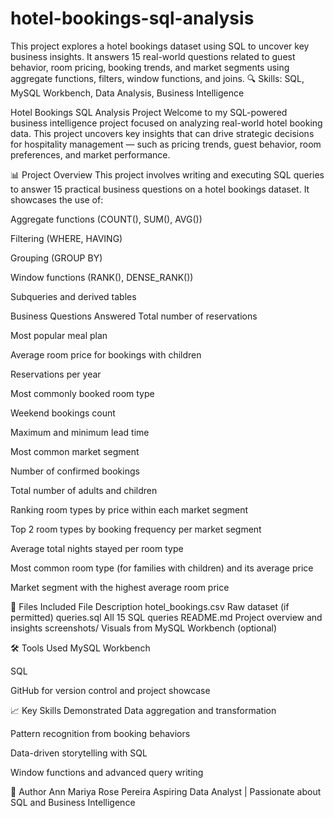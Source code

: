 # hotel-bookings-sql-analysis
This project explores a hotel bookings dataset using SQL to uncover key business insights. It answers 15 real-world questions related to guest behavior, room pricing, booking trends, and market segments using aggregate functions, filters, window functions, and joins.  🔍 Skills: SQL, MySQL Workbench, Data Analysis, Business Intelligence

Hotel Bookings SQL Analysis Project
Welcome to my SQL-powered business intelligence project focused on analyzing real-world hotel booking data. This project uncovers key insights that can drive strategic decisions for hospitality management — such as pricing trends, guest behavior, room preferences, and market performance.

📊 Project Overview
This project involves writing and executing SQL queries to answer 15 practical business questions on a hotel bookings dataset. It showcases the use of:

Aggregate functions (COUNT(), SUM(), AVG())

Filtering (WHERE, HAVING)

Grouping (GROUP BY)

Window functions (RANK(), DENSE_RANK())

Subqueries and derived tables

Business Questions Answered
Total number of reservations

Most popular meal plan

Average room price for bookings with children

Reservations per year

Most commonly booked room type

Weekend bookings count

Maximum and minimum lead time

Most common market segment

Number of confirmed bookings

Total number of adults and children

Ranking room types by price within each market segment

Top 2 room types by booking frequency per market segment

Average total nights stayed per room type

Most common room type (for families with children) and its average price

Market segment with the highest average room price

📁 Files Included
File	Description
hotel_bookings.csv	Raw dataset (if permitted)
queries.sql	All 15 SQL queries
README.md	Project overview and insights
screenshots/	Visuals from MySQL Workbench (optional)

🛠 Tools Used
MySQL Workbench

SQL

GitHub for version control and project showcase

📈 Key Skills Demonstrated
Data aggregation and transformation

Pattern recognition from booking behaviors

Data-driven storytelling with SQL

Window functions and advanced query writing

🚀 Author
Ann Mariya Rose Pereira
Aspiring Data Analyst | Passionate about SQL and Business Intelligence
